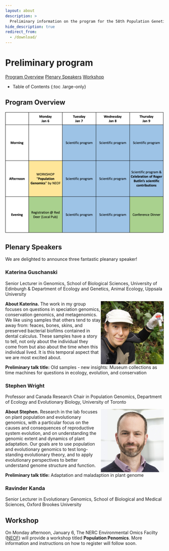 ```yaml
---
layout: about
description: >
  Preliminary information on the program for the 58th Population Genetics Group meeting
hide_description: true
redirect_from:
  - /download/
---
```


# Preliminary program

[Program Overview](#program-overview) [Plenary Speakers](#plenary-speakers) [Workshop](#workshop)

- Table of Contents
{:toc .large-only}

## Program Overview

![Program Overview](/assets/img/preliminary_program.png)

## Plenary Speakers

We are delighted to announce three fantastic pleanary speaker!

### Katerina Guschanski
Senior Lecturer in Genomics, School of Biological Sciences, University of Edinburgh & Department of Ecology and Genetics, Animal Ecology, Uppsala University 

<img style="float: right;" width="200" height="200" src="/assets/img/KaterinaGuschanskismaller.jpeg"> **About Katerina.** The work in my group focuses on questions in speciation genomics, conservation genomics, and metagenomics. We like using samples that others tend to stay away from: feaces, bones, skins, and preserved bacterial biofilms contained in dental calculus. These samples have a story to tell, not only about the individual they come from but also about the time when this individual lived. It is this temporal aspect that we are most excited about. 

**Preliminary talk title:** Old samples - new insights: Museum collections as time machines for questions in ecology, evolution, and conservation

### Stephen Wright
Professor and Canada Research Chair in Population Genomics, Department of Ecology and Evolutionary Biology, University of Toronto

<img style="float: right;" width="200" height="200" src="/assets/img/StephenWrightsmaller.jpg"> **About Stephen.** Research in the lab focuses on plant population and evolutionary genomics, with a particular focus on the causes and consequences of reproductive system evolution, and on understanding the genomic extent and dynamics of plant adaptation. Our goals are to use population and evolutionary genomics to test long-standing evolutionary theory, and to apply evolutionary perspectives to better understand genome structure and function.

**Preliminary talk title:** Adaptation and maladaption in plant genome

### Ravinder Kanda
Senior Lecturer in Evolutionary Genomics, School of Biological and Medical Sciences, Oxford Brookes University

## Workshop

On Monday afternoon, January 6, The NERC Environmental Omics Facilty ([NEOF](https://neof.org.uk/training/)) will provide a workshop titled **Population Penomics**. More information and instructions on how to register will follow soon.



